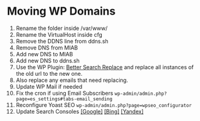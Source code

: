 # Moving WP Domains

1. Rename the folder inside /var/www/
2. Rename the VirtualHost inside cfg
3. Remove the DDNS line from ddns.sh
4. Remove DNS from MIAB
5. Add new DNS to MIAB
6. Add new DNS to ddns.sh
7. Use the WP Plugin: [Better Search Replace](https://wordpress.org/plugins/better-search-replace) and replace all instances of the old url to the new one.
8. Also replace any emails that need replacing.
9. Update WP Mail if needed
10. Fix the cron if using Email Subscribers 
	`wp-admin/admin.php?page=es_settings#tabs-email_sending`
11. Reconfigure Yoast SEO
	`wp-admin/admin.php?page=wpseo_configurator`
12. Update Search Consoles [[Google]](https://search.google.com/search-console) [[Bing]](https://www.bing.com/webmaster/home/mysites) [[Yandex]](#)